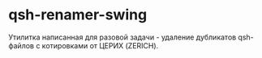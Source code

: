 # qsh-renamer-swing
Утилитка написанная для разовой задачи - удаление дубликатов qsh-файлов с котировками от ЦЕРИХ (ZERICH).
